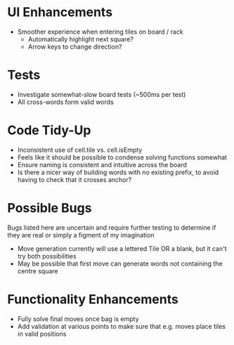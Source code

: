 # UI Enhancements
- Smoother experience when entering tiles on board / rack
    - Automatically highlight next square?
    - Arrow keys to change direction?

# Tests
- Investigate somewhat-slow board tests (~500ms per test)
- All cross-words form valid words

# Code Tidy-Up
- Inconsistent use of cell.tile vs. cell.isEmpty
- Feels like it should be possible to condense solving functions somewhat
- Ensure naming is consistent and intuitive across the board
- Is there a nicer way of building words with no existing prefix, to avoid having to check that it crosses anchor?

# Possible Bugs
Bugs listed here are uncertain and require further testing to determine if they are real or simply a figment of my imagination

- Move generation currently will use a lettered Tile OR a blank, but it can't try both possibilities
- May be possible that first move can generate words not containing the centre square

# Functionality Enhancements
- Fully solve final moves once bag is empty
- Add validation at various points to make sure that e.g. moves place tiles in valid positions